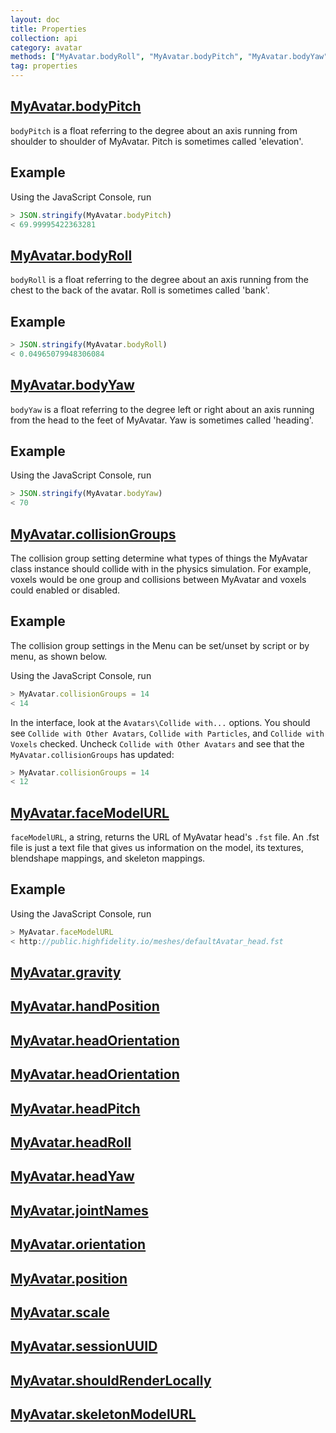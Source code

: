 ```yaml
---
layout: doc
title: Properties
collection: api
category: avatar
methods: ["MyAvatar.bodyRoll", "MyAvatar.bodyPitch", "MyAvatar.bodyYaw", "MyAvatar.collisionGroups", "MyAvatar.faceModelURL", "MyAvatar.gravity", "MyAvatar.handPosition", "MyAvatar.headOrientation", "MyAvatar.headPitch", "MyAvatar.headRoll", "MyAvatar.headYaw", "MyAvatar.jointNames", "MyAvatar.orientation", "MyAvatar.position", "MyAvatar.scale", "MyAvatar.sessionUUID", "MyAvatar.shouldRenderLocally", "MyAvatar.skeletonModelURL"]
tag: properties
---
```


## [MyAvatar.bodyPitch](#MyAvatar.bodyPitch)

`bodyPitch` is a float referring to the degree about an axis running from shoulder to shoulder of MyAvatar. Pitch is sometimes called 'elevation'.

## Example

Using the JavaScript Console, run 

```js
> JSON.stringify(MyAvatar.bodyPitch)
< 69.99995422363281
```

## [MyAvatar.bodyRoll](#MyAvatar.bodyRoll)

`bodyRoll` is a float referring to the degree about an axis running from the chest to the back of the avatar. Roll is sometimes called 'bank'.

## Example

```js
> JSON.stringify(MyAvatar.bodyRoll)
< 0.04965079948306084
```


## [MyAvatar.bodyYaw](#MyAvatar.bodyYaw)

`bodyYaw` is a float referring to the degree left or right about an axis running from the head to the feet of MyAvatar. Yaw is sometimes called 'heading'.

## Example

Using the JavaScript Console, run 

```js
> JSON.stringify(MyAvatar.bodyYaw)
< 70
```


## [MyAvatar.collisionGroups](#MyAvatar.collisionGroups)

The collision group setting determine what types of things the MyAvatar class instance should collide with in the physics simulation. For example, voxels would be one group and collisions between MyAvatar and voxels could enabled or disabled.

## Example

The collision group settings in the Menu can be set/unset by script or by menu, as shown below.

Using the JavaScript Console, run 

```js
> MyAvatar.collisionGroups = 14
< 14
```

In the interface, look at the `Avatars\Collide with...` options. You should see `Collide with Other Avatars`, `Collide with Particles`, and `Collide with Voxels` checked. Uncheck `Collide with Other Avatars` and see that the `MyAvatar.collisionGroups` has updated:

```js
> MyAvatar.collisionGroups = 14
< 12
```


## [MyAvatar.faceModelURL](#MyAvatar.faceModelURL)

`faceModelURL`, a string, returns the URL of MyAvatar head's `.fst` file. An .fst file is just a text file that gives us information on the model, its textures, blendshape mappings, and skeleton mappings. 

## Example

Using the JavaScript Console, run 

```js
> MyAvatar.faceModelURL
< http://public.highfidelity.io/meshes/defaultAvatar_head.fst
```


## [MyAvatar.gravity](#MyAvatar.gravity)


## [MyAvatar.handPosition](#MyAvatar.handPosition)


## [MyAvatar.headOrientation](#MyAvatar.headOrientation)


## [MyAvatar.headOrientation](#MyAvatar.headOrientation)


## [MyAvatar.headPitch](#MyAvatar.headPitch)


## [MyAvatar.headRoll](#MyAvatar.headRoll)


## [MyAvatar.headYaw](#MyAvatar.headYaw)


## [MyAvatar.jointNames](#MyAvatar.jointNames)


## [MyAvatar.orientation](#MyAvatar.orientation)


## [MyAvatar.position](#MyAvatar.position)


## [MyAvatar.scale](#MyAvatar.scale)


## [MyAvatar.sessionUUID](#MyAvatar.sessionUUID)


## [MyAvatar.shouldRenderLocally](#MyAvatar.shouldRenderLocally)


## [MyAvatar.skeletonModelURL](#MyAvatar.skeletonModelURL)
